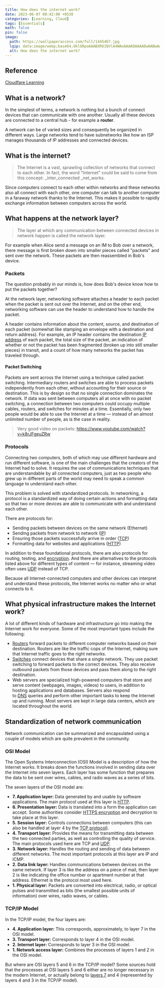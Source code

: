 ```yaml
---
title: How does the internet work?
date: 2023-06-07 08:42:00 +0530
categories: [Learning, Cloud]
tags: [Essentials]
math: false
pin: false
image:
  path: https://wallpaperaccess.com/full/1445467.jpg
  lqip: data:image/webp;base64,UklGRpoAAABXRUJQVlA4WAoAAAAQAAAADwAABwAAQUxQSDIAAAARL0AmbZurmr57yyIiqE8oiG0bejIYEQTgqiDA9vqnsUSI6H+oAERp2HZ65qP/VIAWAFZQOCBCAAAA8AEAnQEqEAAIAAVAfCWkAALp8sF8rgRgAP7o9FDvMCkMde9PK7euH5M1m6VWoDXf2FkP3BqV0ZYbO6NA/VFIAAAA
  alt: How does the internet work?
---
```


## Reference

[Cloudfare Learning](https://www.cloudflare.com/en-gb/learning/network-layer/what-is-the-network-layer/)

## What is a network?

In the simplest of terms, a network is nothing but a bunch of connect devices that can communicate with one another. Usually all these devices are connected to a central hub - for example a **router**.

A network can be of varied sizes and consequently be organized in different ways. Large networks tend to have subnetworks like how an ISP manages thousands of IP addresses and connected devices.

## What is the internet?

> The Internet is a vast, sprawling collection of networks that connect to each other. In fact, the word "Internet" could be said to come from this concept: _inter_connected _net_works.

Since computers connect to each other within networks and these networks also all connect with each other, one computer can talk to another computer in a faraway network thanks to the Internet. This makes it possible to rapidly exchange information between computers across the world.

## What happens at the network layer?

> The layer at which any communication between connected devices in network happen is called the network layer.

For example when Alice send a message on an IM to Bob over a network, there message is first broken down into smaller pieces called "packets" and sent over the network. These packets are then reassembled in Bob's device.

### Packets

The question probably in our minds is, how does Bob's device know how to put the packets together?

At the network layer, networking software attaches a header to each packet when the packet is sent out over the Internet, and on the other end, networking software can use the header to understand how to handle the packet.

A header contains information about the content, source, and destination of each packet (somewhat like stamping an envelope with a destination and return address). For example, an IP header contains the destination [IP address](https://www.cloudflare.com/learning/dns/glossary/what-is-my-ip-address/) of each packet, the total size of the packet, an indication of whether or not the packet has been fragmented (broken up into still smaller pieces) in transit, and a count of how many networks the packet has traveled through.

#### Packet Switching

Packets are sent across the Internet using a technique called packet switching. Intermediary routers and switches are able to process packets independently from each other, without accounting for their source or destination. This is by design so that no single connection dominates the network. If data was sent between computers all at once with no packet switching, a connection between two computers could occupy multiple cables, routers, and switches for minutes at a time. Essentially, only two people would be able to use the Internet at a time — instead of an almost unlimited number of people, as is the case in reality.

> Very good video on packets: https://www.youtube.com/watch?v=k8rJFgeuZRw

### Protocols

Connecting two computers, both of which may use different hardware and run different software, is one of the main challenges that the creators of the Internet had to solve. It requires the use of communications techniques that are understandable by all connected computers, just as two people who grew up in different parts of the world may need to speak a common language to understand each other.

This problem is solved with standardized protocols. In networking, a protocol is a standardized way of doing certain actions and formatting data so that two or more devices are able to communicate with and understand each other.

There are protocols for:
- Sending packets between devices on the same network (Ethernet)
- Sending packets from network to network ([IP](https://www.cloudflare.com/learning/ddos/glossary/internet-protocol/))
- Ensuring those packets successfully arrive in order ([TCP](https://www.cloudflare.com/learning/ddos/glossary/tcp-ip/))
- Formatting data for websites and applications ([HTTP](https://www.cloudflare.com/learning/ddos/glossary/hypertext-transfer-protocol-http/))

In addition to these foundational protocols, there are also protocols for routing, testing, and [encryption](https://www.cloudflare.com/learning/ssl/what-is-encryption/). And there are alternatives to the protocols listed above for different types of content — for instance, streaming video often uses [UDP](https://www.cloudflare.com/learning/ddos/glossary/user-datagram-protocol-udp/) instead of TCP.

Because all Internet-connected computers and other devices can interpret and understand these protocols, the Internet works no matter who or what connects to it.

## What physical infrastructure makes the Internet work?

A lot of different kinds of hardware and infrastructure go into making the Internet work for everyone. Some of the most important types include the following:

-   [Routers](https://www.cloudflare.com/learning/network-layer/what-is-a-router/) forward packets to different computer networks based on their destination. Routers are like the traffic cops of the Internet, making sure that Internet traffic goes to the right networks.
-   [Switches](https://www.cloudflare.com/learning/network-layer/what-is-a-network-switch/) connect devices that share a single network. They use packet switching to forward packets to the correct devices. They also receive outbound packets from those devices and pass them along to the right destination.
-   Web servers are specialized high-powered computers that store and serve content (webpages, images, videos) to users, in addition to hosting applications and databases. Servers also respond to [DNS](https://www.cloudflare.com/learning/dns/what-is-dns/) queries and perform other important tasks to keep the Internet up and running. Most servers are kept in large data centers, which are located throughout the world.

## Standardization of network communication

Network communication can be summarized and encapsulated using a couple of models which are quite prevalent in the community.

### OSI Model

The Open Systems Interconnection (OSI) Model is a description of how the Internet works. It breaks down the functions involved in sending data over the Internet into seven layers. Each layer has some function that prepares the data to be sent over wires, cables, and radio waves as a series of bits.

The seven layers of the OSI model are:

-   **7. Application layer:** Data generated by and usable by software applications. The main protocol used at this layer is [HTTP](https://www.cloudflare.com/learning/ddos/glossary/hypertext-transfer-protocol-http/).
-   **6. Presentation layer:** Data is translated into a form the application can accept. Some authorities consider [HTTPS encryption](https://www.cloudflare.com/learning/ssl/what-is-https/) and decryption to take place at this layer.
-   **5. Session layer:** Controls connections between computers (this can also be handled at layer 4 by the [TCP protocol](https://www.cloudflare.com/learning/ddos/glossary/tcp-ip/)).
-   **4. Transport layer:** Provides the means for transmitting data between the two connected parties, as well as controlling the quality of service. The main protocols used here are TCP and [UDP](https://www.cloudflare.com/learning/ddos/glossary/user-datagram-protocol-udp/).
-   **3. Network layer:** Handles the routing and sending of data between different networks. The most important protocols at this layer are IP and ICMP.
-   **2. Data link layer:** Handles communications between devices on the same network. If layer 3 is like the address on a piece of mail, then layer 2 is like indicating the office number or apartment number at that address. Ethernet is the protocol most used here.
-   **1. Physical layer:** Packets are converted into electrical, radio, or optical pulses and transmitted as bits (the smallest possible units of information) over wires, radio waves, or cables.

### TCP/IP Model

In the TCP/IP model, the four layers are:

-   **4. Application layer:** This corresponds, approximately, to layer 7 in the OSI model.
-   **3. Transport layer:** Corresponds to layer 4 in the OSI model.
-   **2. Internet layer:** Corresponds to layer 3 in the OSI model.
-   **1. Network access layer:** Combines the processes of layers 1 and 2 in the OSI model.

But where are OSI layers 5 and 6 in the TCP/IP model? Some sources hold that the processes at OSI layers 5 and 6 either are no longer necessary in the modern Internet, or actually belong to [layers 7](https://www.cloudflare.com/learning/ddos/what-is-layer-7/) and 4 (represented by layers 4 and 3 in the TCP/IP model).

